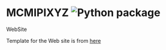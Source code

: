 # MCMIPIXYZ ![Python package](https://github.com/chrismipi/mcmipixyz/workflows/Python%20package/badge.svg)

WebSite

Template for the Web site is from [here](https://github.com/BlackrockDigital/startbootstrap-resume)
